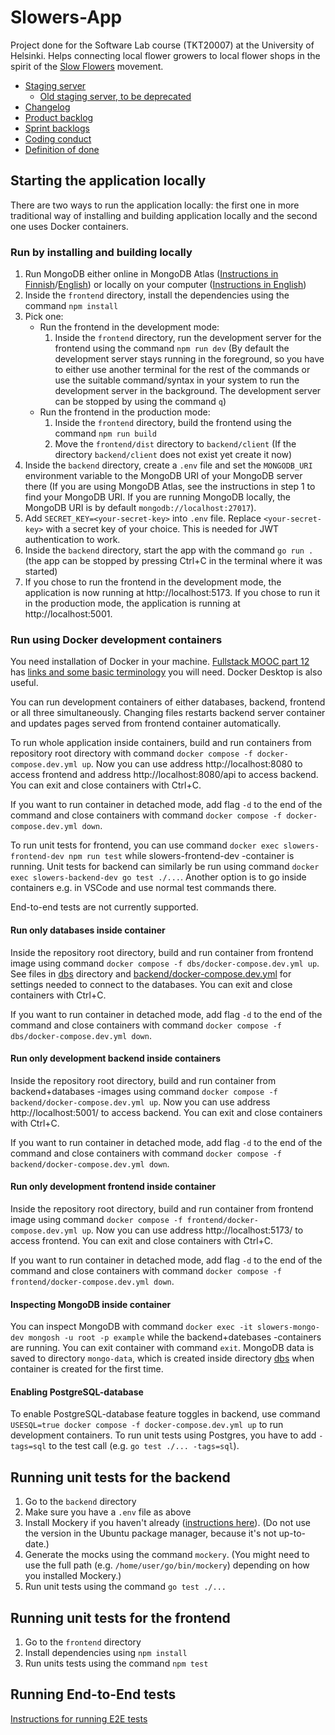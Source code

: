# Slowers-App

Project done for the Software Lab course (TKT20007) at the University of Helsinki. Helps connecting local flower growers to local flower shops in the spirit of the [Slow Flowers](https://en.wikipedia.org/wiki/Slow_Flowers) movement.

- [Staging server](https://slowers-app.ext.ocp-test-0.k8s.it.helsinki.fi)
    - [Old staging server, to be deprecated](https://slowers.ext.ocp-test-0.k8s.it.helsinki.fi)
- [Changelog](documentation/changelog.md)
- [Product backlog](https://github.com/orgs/Slowers-Team/projects/17)
- [Sprint backlogs](https://github.com/orgs/Slowers-Team/projects?query=is%3Aopen+Sprint)
- [Coding conduct](documentation/coding_conduct.md)
- [Definition of done](documentation/definition_of_done.md)

## Starting the application locally

There are two ways to run the application locally: the first one in more traditional way of installing and building application locally and the second one uses Docker containers.

### Run by installing and building locally

1. Run MongoDB either online in MongoDB Atlas ([Instructions in Finnish](https://fullstackopen.com/osa3/tietojen_tallettaminen_mongo_db_tietokantaan#mongo-db)/[English](https://fullstackopen.com/en/part3/saving_data_to_mongo_db#mongo-db)) or locally on your computer ([Instructions in English](https://www.mongodb.com/docs/manual/administration/install-community))
2. Inside the `frontend` directory, install the dependencies using the command `npm install`
3. Pick one:
    - Run the frontend in the development mode:
        1. Inside the `frontend` directory, run the development server for the frontend using the command `npm run dev` (By default the development server stays running in the foreground, so you have to either use another terminal for the rest of the commands or use the suitable command/syntax in your system to run the development server in the background. The development server can be stopped by using the command `q`)
    - Run the frontend in the production mode:
        1. Inside the `frontend` directory, build the frontend using the command `npm run build`
        2. Move the `frontend/dist` directory to `backend/client` (If the directory `backend/client` does not exist yet create it now)
4. Inside the `backend` directory, create a `.env` file and set the `MONGODB_URI` environment variable to the MongoDB URI of your MongoDB server there (If you are using MongoDB Atlas, see the instructions in step 1 to find your MongoDB URI. If you are running MongoDB locally, the MongoDB URI is by default `mongodb://localhost:27017`).
5. Add `SECRET_KEY=<your-secret-key>` into `.env` file. Replace `<your-secret-key>` with a secret key of your choice. This is needed for JWT authentication to work.
6. Inside the `backend` directory, start the app with the command `go run .` (the app can be stopped by pressing Ctrl+C in the terminal where it was started)
7. If you chose to run the frontend in the development mode, the application is now running at http://localhost:5173. If you chose to run it in the production mode, the application is running at http://localhost:5001.

### Run using Docker development containers

You need installation of Docker in your machine. [Fullstack MOOC part 12](https://fullstackopen.com/en/part12) has [links and some basic terminology](https://fullstackopen.com/en/part12/introduction_to_containers#installing-everything-required-for-this-part) you will need. Docker Desktop is also useful.

You can run development containers of either databases, backend, frontend or all three simultaneously. Changing files restarts backend server container and updates pages served from frontend container automatically.

To run whole application inside containers, build and run containers from repository root directory with command `docker compose -f docker-compose.dev.yml up`. Now you can use address http://localhost:8080 to access frontend and address http://localhost:8080/api to access backend. You can exit and close containers with Ctrl+C.

If you want to run container in detached mode, add flag `-d` to the end of the command and close containers with command `docker compose -f docker-compose.dev.yml down`.

To run unit tests for frontend, you can use command `docker exec slowers-frontend-dev npm run test` while slowers-frontend-dev -container is running. Unit tests for backend can similarly be run using command `docker exec slowers-backend-dev go test ./...`. Another option is to go inside containers e.g. in VSCode and use normal test commands there.

End-to-end tests are not currently supported.

#### Run only databases inside container
Inside the repository root directory, build and run container from frontend image using command `docker compose -f dbs/docker-compose.dev.yml up`. See files in [dbs](dbs/) directory and [backend/docker-compose.dev.yml](backend/docker-compose.dev.yml) for settings needed to connect to the databases. You can exit and close containers with Ctrl+C.

If you want to run container in detached mode, add flag `-d` to the end of the command and close containers with command `docker compose -f dbs/docker-compose.dev.yml down`.

#### Run only development backend inside containers
Inside the repository root directory, build and run container from backend+databases -images using command `docker compose -f backend/docker-compose.dev.yml up`. Now you can use address http://localhost:5001/ to access backend. You can exit and close containers with Ctrl+C.

If you want to run container in detached mode, add flag `-d` to the end of the command and close containers with command `docker compose -f backend/docker-compose.dev.yml down`.

#### Run only development frontend inside container
Inside the repository root directory, build and run container from frontend image using command `docker compose -f frontend/docker-compose.dev.yml up`. Now you can use address http://localhost:5173/ to access frontend. You can exit and close containers with Ctrl+C.

If you want to run container in detached mode, add flag `-d` to the end of the command and close containers with command `docker compose -f frontend/docker-compose.dev.yml down`.

#### Inspecting MongoDB inside container

You can inspect MongoDB with command `docker exec -it slowers-mongo-dev mongosh -u root -p example` while the backend+datebases -containers are running. You can exit container with command `exit`. MongoDB data is saved to directory `mongo-data`, which is created inside directory [dbs](dbs/) when container is created for the first time.

#### Enabling PostgreSQL-database

To enable PostgreSQL-database feature toggles in backend, use command `USESQL=true docker compose -f docker-compose.dev.yml up` to run development containers. To run unit tests using Postgres, you have to add `-tags=sql` to the test call (e.g. `go test ./... -tags=sql`).

## Running unit tests for the backend

1. Go to the `backend` directory
2. Make sure you have a `.env` file as above
3. Install Mockery if you haven't already ([instructions here](https://vektra.github.io/mockery/latest/installation)). (Do not use the version in the Ubuntu package manager, because it's not up-to-date.)
4. Generate the mocks using the command `mockery`. (You might need to use the full path (e.g. `/home/user/go/bin/mockery`) depending on how you installed Mockery.)
5. Run unit tests using the command `go test ./...`

## Running unit tests for the frontend

1. Go to the `frontend` directory
2. Install dependencies using `npm install`
3. Run units tests using the command `npm test`

## Running End-to-End tests

[Instructions for running E2E tests](documentation/e2e_tests.md)
